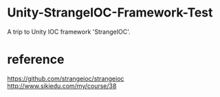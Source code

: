 # Unity-StrangeIOC-Framework-Test
A trip to Unity IOC framework 'StrangeIOC'.

# reference
https://github.com/strangeioc/strangeioc
http://www.sikiedu.com/my/course/38
